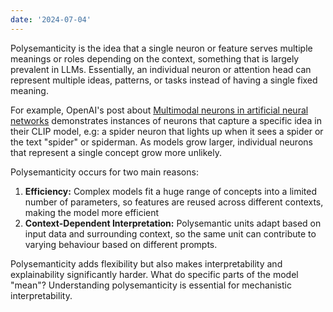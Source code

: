 ```yaml
---
date: '2024-07-04'
---
```

Polysemanticity is the idea that a single neuron or feature serves multiple meanings or roles depending on the context, something that is largely prevalent in LLMs. Essentially, an individual neuron or attention head can represent multiple ideas, patterns, or tasks instead of having a single fixed meaning.

For example, OpenAI's post about [Multimodal neurons in artificial neural networks](https://openai.com/index/multimodal-neurons/) demonstrates instances of neurons that capture a specific idea in their CLIP model, e.g: a spider neuron that lights up when it sees a spider or the text "spider" or spiderman. As models grow larger, individual neurons that represent a single concept grow more unlikely.

Polysemanticity occurs for two main reasons:
1. **Efficiency:** Complex models fit a huge range of concepts into a limited number of parameters, so features are reused across different contexts, making the model more efficient
2. **Context-Dependent Interpretation:** Polysemantic units adapt based on input data and surrounding context, so the same unit can contribute to varying behaviour based on different prompts.

Polysemanticity adds flexibility but also makes interpretability and explainability significantly harder. What do specific parts of the model "mean"? Understanding polysemanticity is essential for mechanistic interpretability.